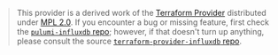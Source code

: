 > This provider is a derived work of the [Terraform Provider](https://github.com/thulasirajkomminar/terraform-provider-influxdb)
> distributed under [MPL 2.0](https://www.mozilla.org/en-US/MPL/2.0/). If you encounter a bug or missing feature,
> first check the [`pulumi-influxdb` repo](https://github.com/thulasirajkomminar/pulumi-influxdb/issues); however, if that doesn't turn up anything,
> please consult the source [`terraform-provider-influxdb` repo](https://github.com/thulasirajkomminar/terraform-provider-influxdb/issues).